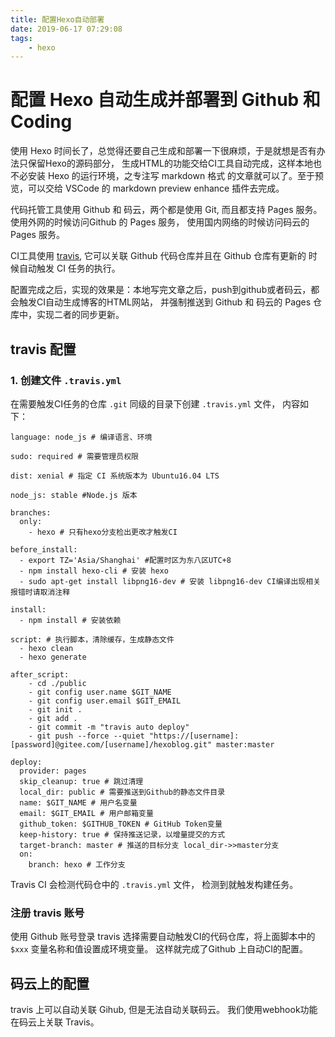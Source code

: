 ```yaml
---
title: 配置Hexo自动部署
date: 2019-06-17 07:29:08
tags:
    - hexo
---
```


# 配置 Hexo 自动生成并部署到 Github 和 Coding

使用 Hexo 时间长了，总觉得还要自己生成和部署一下很麻烦，于是就想是否有办法只保留Hexo的源码部分，
生成HTML的功能交给CI工具自动完成，这样本地也不必安装 Hexo 的运行环境，之专注写 markdown 格式
的文章就可以了。至于预览，可以交给 VSCode 的 markdown preview enhance 插件去完成。

代码托管工具使用 Github 和 码云，两个都是使用 Git, 而且都支持 Pages 服务。使用外网的时候访问Github
的 Pages 服务， 使用国内网络的时候访问码云的 Pages 服务。

CI工具使用 [travis](https://travis-ci.org/), 它可以关联 Github 代码仓库并且在 Github 仓库有更新的
时候自动触发 CI 任务的执行。

配置完成之后，实现的效果是：本地写完文章之后，push到github或者码云，都会触发CI自动生成博客的HTML网站，
并强制推送到 Github 和 码云的 Pages 仓库中，实现二者的同步更新。

## travis 配置

### 1. 创建文件 `.travis.yml`

在需要触发CI任务的仓库 `.git` 同级的目录下创建 `.travis.yml` 文件， 内容如下：

```shell
language: node_js # 编译语言、环境

sudo: required # 需要管理员权限

dist: xenial # 指定 CI 系统版本为 Ubuntu16.04 LTS

node_js: stable #Node.js 版本

branches:
  only:
    - hexo # 只有hexo分支检出更改才触发CI

before_install: 
  - export TZ='Asia/Shanghai' #配置时区为东八区UTC+8
  - npm install hexo-cli # 安装 hexo
  - sudo apt-get install libpng16-dev # 安装 libpng16-dev CI编译出现相关报错时请取消注释

install:
  - npm install # 安装依赖

script: # 执行脚本，清除缓存，生成静态文件
  - hexo clean
  - hexo generate

after_script:
    - cd ./public
    - git config user.name $GIT_NAME
    - git config user.email $GIT_EMAIL
    - git init .
    - git add .
    - git commit -m "travis auto deploy"
    - git push --force --quiet "https://[username]:[password]@gitee.com/[username]/hexoblog.git" master:master

deploy:
  provider: pages
  skip_cleanup: true # 跳过清理
  local_dir: public # 需要推送到Github的静态文件目录 
  name: $GIT_NAME # 用户名变量
  email: $GIT_EMAIL # 用户邮箱变量
  github_token: $GITHUB_TOKEN # GitHub Token变量
  keep-history: true # 保持推送记录，以增量提交的方式
  target-branch: master # 推送的目标分支 local_dir->>master分支
  on:
    branch: hexo # 工作分支
```

Travis CI 会检测代码仓中的 `.travis.yml` 文件， 检测到就触发构建任务。

### 注册 travis 账号

使用 Github 账号登录 travis 选择需要自动触发CI的代码仓库，将上面脚本中的 `$xxx` 变量名称和值设置成环境变量。
这样就完成了Github 上自动CI的配置。

## 码云上的配置

travis 上可以自动关联 Gihub, 但是无法自动关联码云。 我们使用webhook功能在码云上关联 Travis。

